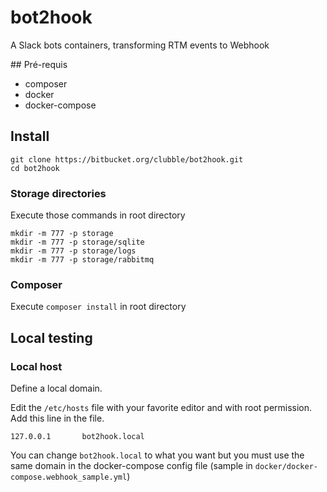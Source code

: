 # bot2hook
A Slack bots containers, transforming RTM events to Webhook

## Pré-requis

* composer
* docker
* docker-compose

## Install

```
git clone https://bitbucket.org/clubble/bot2hook.git
cd bot2hook
```

### Storage directories 

Execute those commands in root directory

```
mkdir -m 777 -p storage
mkdir -m 777 -p storage/sqlite
mkdir -m 777 -p storage/logs
mkdir -m 777 -p storage/rabbitmq
```

### Composer 

Execute `composer install` in root directory

## Local testing

### Local host

Define a local domain.

Edit the `/etc/hosts` file with your favorite editor and with root permission. 
Add this line in the file.

```
127.0.0.1       bot2hook.local
```

You can change `bot2hook.local` to what you want but you must use the same domain in the docker-compose config file (sample in `docker/docker-compose.webhook_sample.yml`)
